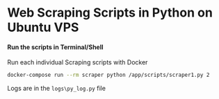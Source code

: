 # Web Scraping Scripts in Python on Ubuntu VPS
#### Run the scripts in Terminal/Shell

Run each individual Scraping scripts with Docker
```sh
docker-compose run --rm scraper python /app/scripts/scraper1.py 2
```
Logs are in the `logs\py_log.py` file
